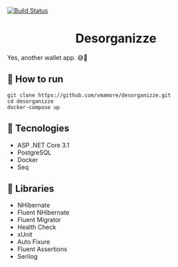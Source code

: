 [![Build Status](https://dev.azure.com/vmamorex/desorganizze/_apis/build/status/vmamore.desorganizze?branchName=main)](https://dev.azure.com/vmamorex/desorganizze/_build/latest?definitionId=2&branchName=main)

<h1 align="center">Desorganizze</h1>
Yes, another wallet app. 😅🥵

## 🚀 How to run
```
git clone https://github.com/vmamore/desorganizze.git
cd desorganizze
docker-compose up
```

## 🧪 Tecnologies
<ul>
  <li>ASP .NET Core 3.1</li>
  <li>PostgreSQL </li>
  <li>Docker </li>
  <li>Seq </li>
</ul>

## 🔖 Libraries
<ul>
  <li>NHibernate</li>
  <li>Fluent NHibernate</li>
  <li>Fluent Migrator</li>
  <li>Health Check</li>
  <li>xUnit</li>
  <li>Auto Fixure</li>
  <li>Fluent Assertions</li>
  <li>Serilog</li>
</ul>
